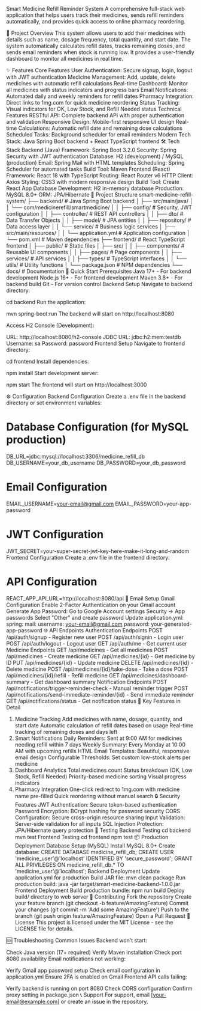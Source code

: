 
Smart Medicine Refill Reminder System
A comprehensive full-stack web application that helps users track their medicines, sends refill reminders automatically, and provides quick access to online pharmacy reordering.

🎯 Project Overview
This system allows users to add their medicines with details such as name, dosage frequency, total quantity, and start date. The system automatically calculates refill dates, tracks remaining doses, and sends email reminders when stock is running low. It provides a user-friendly dashboard to monitor all medicines in real time.

✨ Features
Core Features
User Authentication: Secure signup, login, logout with JWT authentication
Medicine Management: Add, update, delete medicines with automatic refill calculations
Real-time Dashboard: Monitor all medicines with status indicators and progress bars
Email Notifications: Automated daily and weekly reminders for refill dates
Pharmacy Integration: Direct links to 1mg.com for quick medicine reordering
Status Tracking: Visual indicators for OK, Low Stock, and Refill Needed status
Technical Features
RESTful API: Complete backend API with proper authentication and validation
Responsive Design: Mobile-first responsive UI design
Real-time Calculations: Automatic refill date and remaining dose calculations
Scheduled Tasks: Background scheduler for email reminders
Modern Tech Stack: Java Spring Boot backend + React TypeScript frontend
🛠 Tech Stack
Backend (Java)
Framework: Spring Boot 3.2.0
Security: Spring Security with JWT authentication
Database: H2 (development) / MySQL (production)
Email: Spring Mail with HTML templates
Scheduling: Spring Scheduler for automated tasks
Build Tool: Maven
Frontend (React)
Framework: React 18 with TypeScript
Routing: React Router v6
HTTP Client: Axios
Styling: CSS3 with modern responsive design
Build Tool: Create React App
Database
Development: H2 in-memory database
Production: MySQL 8.0+
ORM: JPA/Hibernate
📁 Project Structure
smart-medicine-refill-system/
├── backend/                    # Java Spring Boot backend
│   ├── src/main/java/
│   │   └── com/medicinerefill/smartmedicine/
│   │       ├── config/         # Security, JWT configuration
│   │       ├── controller/     # REST API controllers
│   │       ├── dto/           # Data Transfer Objects
│   │       ├── model/         # JPA entities
│   │       ├── repository/    # Data access layer
│   │       └── service/       # Business logic services
│   ├── src/main/resources/
│   │   └── application.yml    # Application configuration
│   └── pom.xml               # Maven dependencies
├── frontend/                  # React TypeScript frontend
│   ├── public/               # Static files
│   ├── src/
│   │   ├── components/       # Reusable UI components
│   │   ├── pages/           # Page components
│   │   ├── services/        # API services
│   │   ├── types/           # TypeScript interfaces
│   │   └── utils/           # Utility functions
│   └── package.json         # NPM dependencies
└── docs/                    # Documentation
🚀 Quick Start
Prerequisites
Java 17+ - For backend development
Node.js 16+ - For frontend development
Maven 3.8+ - For backend build
Git - For version control
Backend Setup
Navigate to backend directory:

cd backend
Run the application:

mvn spring-boot:run
The backend will start on http://localhost:8080

Access H2 Console (Development):

URL: http://localhost:8080/h2-console
JDBC URL: jdbc:h2:mem:testdb
Username: sa
Password: password
Frontend Setup
Navigate to frontend directory:

cd frontend
Install dependencies:

npm install
Start development server:

npm start
The frontend will start on http://localhost:3000

⚙️ Configuration
Backend Configuration
Create a .env file in the backend directory or set environment variables:

# Database Configuration (for MySQL production)
DB_URL=jdbc:mysql://localhost:3306/medicine_refill_db
DB_USERNAME=your_db_username
DB_PASSWORD=your_db_password

# Email Configuration
EMAIL_USERNAME=your-email@gmail.com
EMAIL_PASSWORD=your-app-password

# JWT Configuration
JWT_SECRET=your-super-secret-jwt-key-here-make-it-long-and-random
Frontend Configuration
Create a .env file in the frontend directory:

# API Configuration
REACT_APP_API_URL=http://localhost:8080/api
📧 Email Setup
Gmail Configuration
Enable 2-Factor Authentication on your Gmail account
Generate App Password:
Go to Google Account settings
Security → App passwords
Select "Other" and create password
Update application.yml:
spring:
  mail:
    username: your-email@gmail.com
    password: your-generated-app-password
🌐 API Endpoints
Authentication Endpoints
POST /api/auth/signup    - Register new user
POST /api/auth/signin    - Login user
POST /api/auth/logout    - Logout user
GET  /api/auth/me        - Get current user
Medicine Endpoints
GET    /api/medicines                  - Get all medicines
POST   /api/medicines                  - Create medicine
GET    /api/medicines/{id}             - Get medicine by ID
PUT    /api/medicines/{id}             - Update medicine
DELETE /api/medicines/{id}             - Delete medicine
POST   /api/medicines/{id}/take-dose   - Take a dose
POST   /api/medicines/{id}/refill      - Refill medicine
GET    /api/medicines/dashboard-summary - Get dashboard summary
Notification Endpoints
POST /api/notifications/trigger-reminder-check        - Manual reminder trigger
POST /api/notifications/send-immediate-reminder/{id}  - Send immediate reminder
GET  /api/notifications/status                        - Get notification status
📱 Key Features in Detail
1. Medicine Tracking
Add medicines with name, dosage, quantity, and start date
Automatic calculation of refill dates based on usage
Real-time tracking of remaining doses and days left
2. Smart Notifications
Daily Reminders: Sent at 9:00 AM for medicines needing refill within 7 days
Weekly Summary: Every Monday at 10:00 AM with upcoming refills
HTML Email Templates: Beautiful, responsive email design
Configurable Thresholds: Set custom low-stock alerts per medicine
3. Dashboard Analytics
Total medicines count
Status breakdown (OK, Low Stock, Refill Needed)
Priority-based medicine sorting
Visual progress indicators
4. Pharmacy Integration
One-click redirect to 1mg.com with medicine name pre-filled
Quick reordering without manual search
🔒 Security Features
JWT Authentication: Secure token-based authentication
Password Encryption: BCrypt hashing for password security
CORS Configuration: Secure cross-origin resource sharing
Input Validation: Server-side validation for all inputs
SQL Injection Protection: JPA/Hibernate query protection
🧪 Testing
Backend Testing
cd backend
mvn test
Frontend Testing
cd frontend
npm test
📦 Production Deployment
Database Setup (MySQL)
Install MySQL 8.0+
Create database:
CREATE DATABASE medicine_refill_db;
CREATE USER 'medicine_user'@'localhost' IDENTIFIED BY 'secure_password';
GRANT ALL PRIVILEGES ON medicine_refill_db.* TO 'medicine_user'@'localhost';
Backend Deployment
Update application.yml for production
Build JAR file:
mvn clean package
Run production build:
java -jar target/smart-medicine-backend-1.0.0.jar
Frontend Deployment
Build production bundle:
npm run build
Deploy build/ directory to web server
🤝 Contributing
Fork the repository
Create your feature branch (git checkout -b feature/AmazingFeature)
Commit your changes (git commit -m 'Add some AmazingFeature')
Push to the branch (git push origin feature/AmazingFeature)
Open a Pull Request
📝 License
This project is licensed under the MIT License - see the LICENSE file for details.

🆘 Troubleshooting
Common Issues
Backend won't start:

Check Java version (17+ required)
Verify Maven installation
Check port 8080 availability
Email notifications not working:

Verify Gmail app password setup
Check email configuration in application.yml
Ensure 2FA is enabled on Gmail
Frontend API calls failing:

Verify backend is running on port 8080
Check CORS configuration
Confirm proxy setting in package.json
📞 Support
For support, email [your-email@example.com] or create an issue in the repository.
